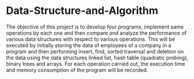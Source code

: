 # Data-Structure-and-Algorithm
The objective of this project is to develop four programs, implement same operations by each  one and then compare and analyze the performance of various data structures with respect to  various operations. This will be executed by initially storing the data of employees of a company  in a program and then performing insert, find, sorted traversal and deletion on the data using the  data structures linked list, hash table (quadratic probing), binary trees and arrays. For each  operation carried out, the execution time and memory consumption of the program will be  recorded. 
